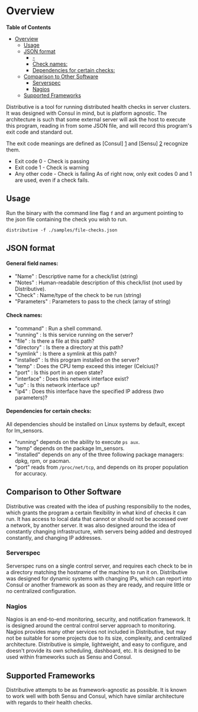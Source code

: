 # Overview

<!-- markdown-toc start - Don't edit this section. Run M-x markdown-toc/generate-toc again -->
**Table of Contents**

- [Overview](#overview)
    - [Usage](#usage)
    - [JSON format](#json-format)
        - [-](#-)
        - [Check names:](#check-names)
        - [Dependencies for certain checks:](#dependencies-for-certain-checks)
    - [Comparison to Other Software](#comparison-to-other-software)
        - [Serverspec](#serverspec)
        - [Nagios](#nagios)
    - [Supported Frameworks](#supported-frameworks)

<!-- markdown-toc end -->


Distributive is a tool for running distributed health checks in server clusters.
It was designed with Consul in mind, but is platform agnostic.  The architecture
is such that some external server will ask the host to execute this program,
reading in from some JSON file, and will record this
program's exit code and standard out.

The exit code meanings are defined as [Consul] [1] and [Sensu] [2] recognize
them.
 * Exit code 0 - Check is passing
 * Exit code 1 - Check is warning
 * Any other code - Check is failing
As of right now, only exit codes 0 and 1 are used, even if a check fails.

## Usage

Run the binary with the command line flag `f` and an argument pointing to the
json file containing the check you wish to run.
```
distributive -f ./samples/file-checks.json
```

## JSON format
#### General field names:
 * "Name" : Descriptive name for a check/list (string)
 * "Notes" : Human-readable description of this check/list (not used by Distributive).
 * "Check" : Name/type of the check to be run (string)
 * "Parameters" : Parameters to pass to the check (array of string)

#### Check names:
 * "command" : Run a shell command.
 * "running" : Is this service running on the server?
 * "file" : Is there a file at this path?
 * "directory" : Is there a directory at this path?
 * "symlink" : Is there a symlink at this path?
 * "installed" : Is this program installed on the server?
 * "temp" : Does the CPU temp exceed this integer (Celcius)?
 * "port" : Is this port in an open state?
 * "interface" : Does this network interface exist?
 * "up" : Is this network interface up?
 * "ip4" : Does this interface have the specified IP address (two parameters)?

#### Dependencies for certain checks:

All dependencies should be installed on Linux systems by default, except for
lm_sensors.
 * "running" depends on the ability to execute `ps aux`.
 * "temp" depends on the package lm_sensors.
 * "installed" depends on any of the three following package managers: dpkg, rpm, or pacman.
 * "port" reads from `/proc/net/tcp`, and depends on its proper population for accuracy.

## Comparison to Other Software

Distributive was created with the idea of pushing responsibiliy to the nodes,
which grants the program a certain flexibility in what kind of checks it can run.
It has access to local data that cannot or should not be accessed over a network,
by another server. It was also designed around the idea of constantly changing
infrastructure, with servers being added and destroyed constantly, and changing
IP addresses.

### Serverspec

Serverspec runs on a single control server, and requires each check to be in a
directory matching the hostname of the machine to run it on. Distributive was
designed for dynamic systems with changing IPs, which can report into Consul or
another framework as soon as they are ready, and require little or no centralized
configuration.

### Nagios

Nagios is an end-to-end monitoring, security, and notification framework. It is
designed around the central control server approach to monitoring. Nagios provides
many other services not included in Distributive, but may not be suitable for
some projects due to its size, complexity, and centralized architecture.
Distributive is simple, lightweight, and easy to configure, and doesn't provide
its own scheduling, dashboard, etc. It is designed to be used within frameworks
such as Sensu and Consul.

## Supported Frameworks

Distributive attempts to be as framework-agnostic as possible. It is known to
work well with both Sensu and Consul, which have similar architecture with
regards to their health checks.

[1]: https://www.consul.io/docs/agent/checks.html "Consul"
[2]: https://sensuapp.org/docs/0.18/checks "Sensu"
